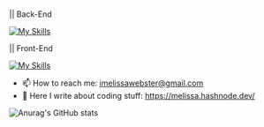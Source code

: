 ### 

|| Back-End <p></p>
[![My Skills](https://skills.thijs.gg/icons?i=python,django,fastapi,postgresql)](https://skills.thijs.gg) <br>

|| Front-End <p></p>
[![My Skills](https://skills.thijs.gg/icons?i=react,typescript,bootstrap,css,html)](https://skills.thijs.gg) <br>

- 📫 How to reach me: imelissawebster@gmail.com
- 📝 Here I write about coding stuff: https://melissa.hashnode.dev/

![Anurag's GitHub stats](https://github-readme-stats.vercel.app/api?username=melissawebster&show_icons=true&theme=prussian)<p></p>


